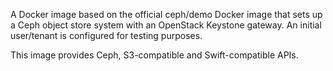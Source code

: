 A Docker image based on the official ceph/demo Docker image that sets up a
Ceph object store system with an OpenStack Keystone gateway. An initial
user/tenant is configured for testing purposes.

This image provides Ceph, S3-compatible and Swift-compatible APIs.
